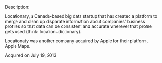 Description:

Locationary, a Canada-based big data startup that has created a platform to merge and clean up disparate information about companies' business profiles so that data can be consistent and accurate wherever that profile gets used (think: location+dictionary).

Locationaty was another company acquired by Apple for their platform, Apple Maps.

Acquired on July 19, 2013